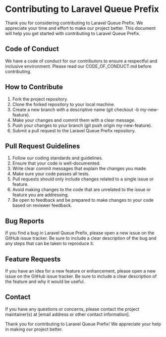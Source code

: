 # Contributing to Laravel Queue Prefix

Thank you for considering contributing to Laravel Queue Prefix. We appreciate your time and effort to make our project better. This document will help you get started with contributing to Laravel Queue Prefix.

## Code of Conduct

We have a code of conduct for our contributors to ensure a respectful and inclusive environment. Please read our CODE_OF_CONDUCT.md before contributing.

## How to Contribute

1. Fork the project repository.
2. Clone the forked repository to your local machine.
3. Create a new branch with a descriptive name (git checkout -b my-new-feature).
4. Make your changes and commit them with a clear message.
5. Push your changes to your branch (git push origin my-new-feature).
6. Submit a pull request to the Laravel Queue Prefix repository.

## Pull Request Guidelines

1. Follow our coding standards and guidelines.
2. Ensure that your code is well-documented.
3. Write clear commit messages that explain the changes you made.
4. Make sure your code passes all tests.
5. Pull requests should only include changes related to a single issue or feature.
6. Avoid making changes to the code that are unrelated to the issue or feature you are addressing.
7. Be open to feedback and be prepared to make changes to your code based on reviewer feedback.

## Bug Reports

If you find a bug in Laravel Queue Prefix, please open a new issue on the GitHub issue tracker. Be sure to include a clear description of the bug and any steps that can be taken to reproduce it.

## Feature Requests

If you have an idea for a new feature or enhancement, please open a new issue on the GitHub issue tracker. Be sure to include a clear description of the feature and why it would be useful.

## Contact

If you have any questions or concerns, please contact the project maintainer(s) at [email address or other contact information].

Thank you for contributing to Laravel Queue Prefix! We appreciate your help in making our project better.